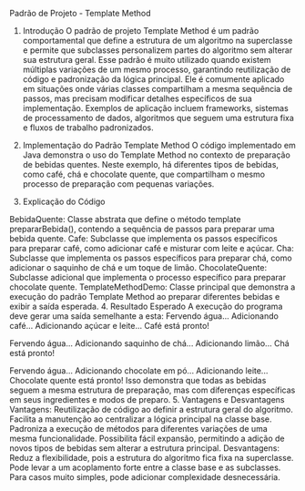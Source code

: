 Padrão de Projeto - Template Method
1. Introdução
O padrão de projeto Template Method é um padrão comportamental que define a estrutura de um algoritmo na superclasse e permite que subclasses personalizem partes do algoritmo sem alterar sua estrutura geral. Esse padrão é muito utilizado quando existem múltiplas variações de um mesmo processo, garantindo reutilização de código e padronização da lógica principal.
Ele é comumente aplicado em situações onde várias classes compartilham a mesma sequência de passos, mas precisam modificar detalhes específicos de sua implementação. Exemplos de aplicação incluem frameworks, sistemas de processamento de dados, algoritmos que seguem uma estrutura fixa e fluxos de trabalho padronizados.
2. Implementação do Padrão Template Method
O código implementado em Java demonstra o uso do Template Method no contexto de preparação de bebidas quentes. Neste exemplo, há diferentes tipos de bebidas, como café, chá e chocolate quente, que compartilham o mesmo processo de preparação com pequenas variações.

3. Explicação do Código


BebidaQuente: Classe abstrata que define o método template prepararBebida(), contendo a sequência de passos para preparar uma bebida quente.
Cafe: Subclasse que implementa os passos específicos para preparar café, como adicionar café e misturar com leite e açúcar.
Cha: Subclasse que implementa os passos específicos para preparar chá, como adicionar o saquinho de chá e um toque de limão.
ChocolateQuente: Subclasse adicional que implementa o processo específico para preparar chocolate quente.
TemplateMethodDemo: Classe principal que demonstra a execução do padrão Template Method ao preparar diferentes bebidas e exibir a saída esperada.
4. Resultado Esperado
A execução do programa deve gerar uma saída semelhante a esta:
Fervendo água...
Adicionando café...
Adicionando açúcar e leite...
Café está pronto!

Fervendo água...
Adicionando saquinho de chá...
Adicionando limão...
Chá está pronto!

Fervendo água...
Adicionando chocolate em pó...
Adicionando leite...
Chocolate quente está pronto!
Isso demonstra que todas as bebidas seguem a mesma estrutura de preparação, mas com diferenças específicas em seus ingredientes e modos de preparo.
5. Vantagens e Desvantagens
Vantagens:
Reutilização de código ao definir a estrutura geral do algoritmo.
Facilita a manutenção ao centralizar a lógica principal na classe base.
Padroniza a execução de métodos para diferentes variações de uma mesma funcionalidade.
Possibilita fácil expansão, permitindo a adição de novos tipos de bebidas sem alterar a estrutura principal.
Desvantagens:
Reduz a flexibilidade, pois a estrutura do algoritmo fica fixa na superclasse.
Pode levar a um acoplamento forte entre a classe base e as subclasses.
Para casos muito simples, pode adicionar complexidade desnecessária.
